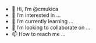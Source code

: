 - 👋 Hi, I’m @cmukica
- 👀 I’m interested in ...
- 🌱 I’m currently learning ...
- 💞️ I’m looking to collaborate on ...
- 📫 How to reach me ...

<!---
cmukica/cmukica is a ✨ special ✨ repository because its `README.md` (this file) appears on your GitHub profile.
You can click the Preview link to take a look at your changes.
--->
